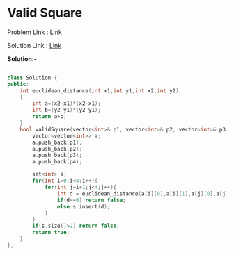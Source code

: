 
# Valid Square

Problem Link : [Link](https://leetcode.com/problems/valid-square/)

Solution Link : [Link](https://leetcode.com/problems/valid-square/submissions/874286521/)

**Solution:-**
```C++

class Solution {
public:
    int euclidean_distance(int x1,int y1,int x2,int y2)
    {
        int a=(x2-x1)*(x2-x1);
        int b=(y2-y1)*(y2-y1);
        return a+b;
    }
    bool validSquare(vector<int>& p1, vector<int>& p2, vector<int>& p3, vector<int>& p4) {
        vector<vector<int>> a;
        a.push_back(p1);
        a.push_back(p2);
        a.push_back(p3);
        a.push_back(p4);

        set<int> s;
        for(int i=0;i<4;i++){
            for(int j=i+1;j<4;j++){
                int d = euclidean_distance(a[i][0],a[i][1],a[j][0],a[j][1]);
                if(d==0) return false;
                else s.insert(d);
            }
        }
        if(s.size()>2) return false;
        return true;
    }
};


```

